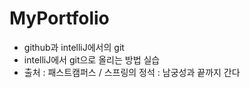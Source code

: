 # MyPortfolio
- github과 intelliJ에서의 git
- intelliJ에서 git으로 올리는 방법 실습
- 출처 : 패스트캠퍼스 / 스프링의 정석 : 남궁성과 끝까지 간다

